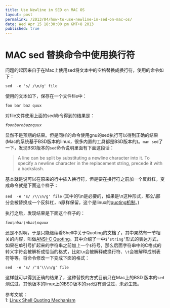 ```yaml
---
title: Use Newline in SED on MAC OS
layout: post
permalink: /2013/04/how-to-use-newline-in-sed-on-mac-os/
date: Wed Apr 15 18:30:00 pm GMT+8 2013
published: true
---
```


# MAC sed 替换命令中使用换行符
问题的起因来自于在Mac上使用sed将文本中的空格替换成换行符，使用的命令如下：

`sed  -e 's/ /\n/g' file`

使用的文本如下，保存在一个文件file中：

`foo bar baz quux`

对file文件使用上面的sed命令得到的结果是：

*`foonbarnbaznquux`*

显然不是预期的结果。但是同样的命令使用gnu的sed执行可以得到正确的结果(Mac的系统基于BSD版本的linux，很多内置的工具都是BSD版本的)。`man sed`了一下，发现BSD版本的`sed`命令说明里面有下面这段话：

> A line can be split by substituting a newline character into it.  To specify a newline character in the replacement string, precede it with a backslash.

基本就是说可以在原来的行中插入换行符，但是要在换行符之前加一个反斜杠，变成命令就是下面这个样子：

`sed  -e 's/ /\\\n/g' file` (其中的\\\n是必要的，如果是\\n这种形式，那么\\部分会被替换成一个反斜杠，n原样保留，这个是linux的[quoting机制](https://www.gnu.org/software/bash/manual/bashref.html#Quoting)。)

执行之后，发现结果是下面这个样子的：

*`foo\nbar\nbaz\nquux`*

还是不对啊，于是只能继续看Shell中关于Quoting的文档了，其中果然有一节相关的内容，叫做[ANSI-C Quoting](https://www.gnu.org/software/bash/manual/bashref.html#ANSI_002dC-Quoting)。其中介绍了一中`$’string’`形式的表达方式，如果在单引号扩起来的字符串之前加上一个`$`符号，那么后面字符串中的C格式的转义字符会被解析成恰当的格式，比如`\n`会被解释成换行符、`\t`会被解释成制表符等等。将命令修改一下变成下面的格式：

`sed  -e 's/ /'$'\\\n/g' file`

这样就可以得到正确的结果了，这种替换的方式目前只在Mac上的BSD 版本的`sed`测试过，其他版本的linux上的BSD版本的`sed`没有测试过，未必生效。

参考文献：  
1: [Linux Shell Quoting Mechanism](https://www.gnu.org/software/bash/manual/bashref.html#Quoting)




